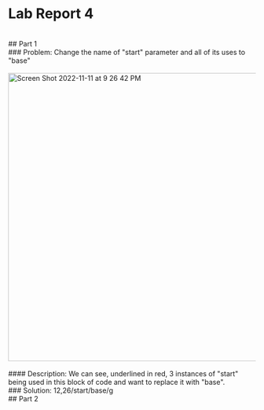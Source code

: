 # Lab Report 4
<br>
## Part 1
<br>
### Problem: Change the name of "start" parameter and all of its uses to "base"
<br>
<br>
<img width="587" alt="Screen Shot 2022-11-11 at 9 26 42 PM" src="https://user-images.githubusercontent.com/78514873/201458891-2fd37cb5-33b4-4c6d-9998-23a6d0e7dbe9.png">
<br>
<br>
#### Description: We can see, underlined in red, 3 instances of "start" being used in this block of code and want to replace it with "base".
<br>
### Solution: 12,26/start/base/g
<br>
## Part 2
